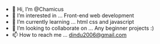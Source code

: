 - 👋 Hi, I’m @Chamicus
- 👀 I’m interested in ... Front-end web development
- 🌱 I’m currently learning ... html css and javascript
- 💞️ I’m looking to collaborate on ... Any beginner projects :)
- 📫 How to reach me ... dindu2006@gmail.com

<!---
Chamicus/Chamicus is a ✨ special ✨ repository because its `README.md` (this file) appears on your GitHub profile.
You can click the Preview link to take a look at your changes.
--->
